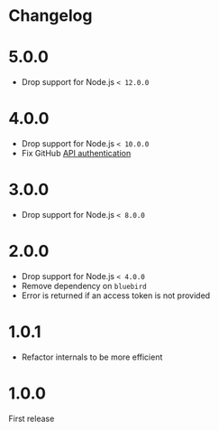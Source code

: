 # Changelog

# 5.0.0

- Drop support for Node.js `< 12.0.0`

# 4.0.0

- Drop support for Node.js `< 10.0.0`
- Fix GitHub [API authentication](https://developer.github.com/changes/2020-02-10-deprecating-auth-through-query-param/)

# 3.0.0

- Drop support for Node.js `< 8.0.0`

# 2.0.0

- Drop support for Node.js `< 4.0.0`
- Remove dependency on `bluebird`
- Error is returned if an access token is not provided

# 1.0.1

- Refactor internals to be more efficient

# 1.0.0

First release
